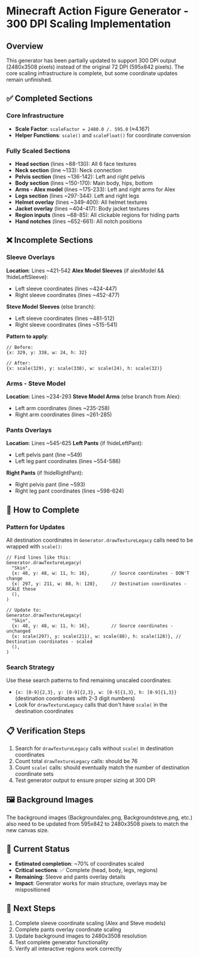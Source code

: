 # Minecraft Action Figure Generator - 300 DPI Scaling Implementation

## Overview
This generator has been partially updated to support 300 DPI output (2480x3508 pixels) instead of the original 72 DPI (595x842 pixels). The core scaling infrastructure is complete, but some coordinate updates remain unfinished.

## ✅ Completed Sections

### Core Infrastructure
- **Scale Factor**: `scaleFactor = 2480.0 /. 595.0` (≈4.167)
- **Helper Functions**: `scale()` and `scaleFloat()` for coordinate conversion

### Fully Scaled Sections
- **Head section** (lines ~88-130): All 6 face textures
- **Neck section** (line ~133): Neck connection
- **Pelvis section** (lines ~136-142): Left and right pelvis
- **Body section** (lines ~150-170): Main body, hips, bottom
- **Arms - Alex model** (lines ~175-233): Left and right arms for Alex
- **Legs section** (lines ~297-344): Left and right legs
- **Helmet overlay** (lines ~349-400): All helmet textures
- **Jacket overlay** (lines ~404-417): Body jacket textures
- **Region inputs** (lines ~68-85): All clickable regions for hiding parts
- **Hand notches** (lines ~652-661): All notch positions

## ❌ Incomplete Sections

### Sleeve Overlays
**Location**: Lines ~421-542
**Alex Model Sleeves** (if alexModel && !hideLeftSleeve):
- Left sleeve coordinates (lines ~424-447)
- Right sleeve coordinates (lines ~452-477)

**Steve Model Sleeves** (else branch):
- Left sleeve coordinates (lines ~481-512)
- Right sleeve coordinates (lines ~515-541)

**Pattern to apply**:
```rescript
// Before:
{x: 329, y: 338, w: 24, h: 32}

// After:
{x: scale(329), y: scale(338), w: scale(24), h: scale(32)}
```

### Arms - Steve Model
**Location**: Lines ~234-293
**Steve Model Arms** (else branch from Alex):
- Left arm coordinates (lines ~235-258)
- Right arm coordinates (lines ~261-285)

### Pants Overlays
**Location**: Lines ~545-625
**Left Pants** (if !hideLeftPant):
- Left pelvis pant (line ~549)
- Left leg pant coordinates (lines ~554-586)

**Right Pants** (if !hideRightPant):
- Right pelvis pant (line ~593)
- Right leg pant coordinates (lines ~598-624)

## 🔧 How to Complete

### Pattern for Updates
All destination coordinates in `Generator.drawTextureLegacy` calls need to be wrapped with `scale()`:

```rescript
// Find lines like this:
Generator.drawTextureLegacy(
  "Skin",
  {x: 48, y: 48, w: 11, h: 16},        // Source coordinates - DON'T change
  {x: 297, y: 211, w: 88, h: 128},     // Destination coordinates - SCALE these
  (),
)

// Update to:
Generator.drawTextureLegacy(
  "Skin",
  {x: 48, y: 48, w: 11, h: 16},        // Source coordinates - unchanged
  {x: scale(297), y: scale(211), w: scale(88), h: scale(128)}, // Destination coordinates - scaled
  (),
)
```

### Search Strategy
Use these search patterns to find remaining unscaled coordinates:
- `{x: [0-9]{2,3}, y: [0-9]{2,3}, w: [0-9]{1,3}, h: [0-9]{1,3}}` (destination coordinates with 2-3 digit numbers)
- Look for `drawTextureLegacy` calls that don't have `scale(` in the destination coordinates

## 📋 Verification Steps
1. Search for `drawTextureLegacy` calls without `scale(` in destination coordinates
2. Count total `drawTextureLegacy` calls: should be 76
3. Count `scale(` calls: should eventually match the number of destination coordinate sets
4. Test generator output to ensure proper sizing at 300 DPI

## 🖼️ Background Images
The background images (Backgroundalex.png, Backgroundsteve.png, etc.) also need to be updated from 595x842 to 2480x3508 pixels to match the new canvas size.

## 📝 Current Status
- **Estimated completion**: ~70% of coordinates scaled
- **Critical sections**: ✅ Complete (head, body, legs, regions)
- **Remaining**: Sleeve and pants overlay details
- **Impact**: Generator works for main structure, overlays may be mispositioned

## 🚀 Next Steps
1. Complete sleeve coordinate scaling (Alex and Steve models)
2. Complete pants overlay coordinate scaling
3. Update background images to 2480x3508 resolution
4. Test complete generator functionality
5. Verify all interactive regions work correctly